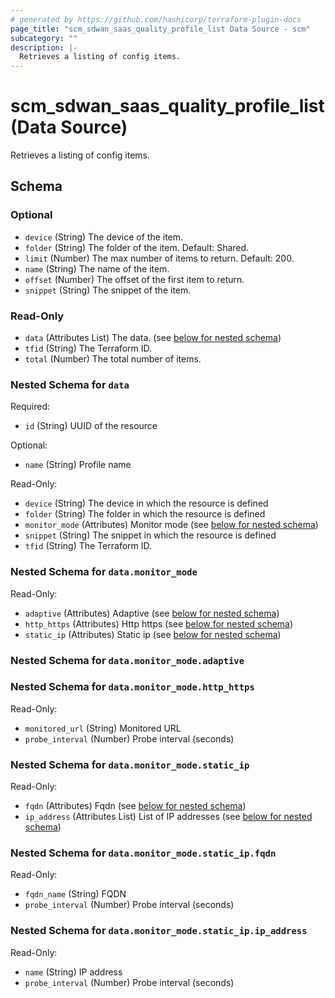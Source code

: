 ```yaml
---
# generated by https://github.com/hashicorp/terraform-plugin-docs
page_title: "scm_sdwan_saas_quality_profile_list Data Source - scm"
subcategory: ""
description: |-
  Retrieves a listing of config items.
---
```


# scm_sdwan_saas_quality_profile_list (Data Source)

Retrieves a listing of config items.



<!-- schema generated by tfplugindocs -->
## Schema

### Optional

- `device` (String) The device of the item.
- `folder` (String) The folder of the item. Default: Shared.
- `limit` (Number) The max number of items to return. Default: 200.
- `name` (String) The name of the item.
- `offset` (Number) The offset of the first item to return.
- `snippet` (String) The snippet of the item.

### Read-Only

- `data` (Attributes List) The data. (see [below for nested schema](#nestedatt--data))
- `tfid` (String) The Terraform ID.
- `total` (Number) The total number of items.

<a id="nestedatt--data"></a>
### Nested Schema for `data`

Required:

- `id` (String) UUID of the resource

Optional:

- `name` (String) Profile name

Read-Only:

- `device` (String) The device in which the resource is defined
- `folder` (String) The folder in which the resource is defined
- `monitor_mode` (Attributes) Monitor mode (see [below for nested schema](#nestedatt--data--monitor_mode))
- `snippet` (String) The snippet in which the resource is defined
- `tfid` (String) The Terraform ID.

<a id="nestedatt--data--monitor_mode"></a>
### Nested Schema for `data.monitor_mode`

Read-Only:

- `adaptive` (Attributes) Adaptive (see [below for nested schema](#nestedatt--data--monitor_mode--adaptive))
- `http_https` (Attributes) Http https (see [below for nested schema](#nestedatt--data--monitor_mode--http_https))
- `static_ip` (Attributes) Static ip (see [below for nested schema](#nestedatt--data--monitor_mode--static_ip))

<a id="nestedatt--data--monitor_mode--adaptive"></a>
### Nested Schema for `data.monitor_mode.adaptive`


<a id="nestedatt--data--monitor_mode--http_https"></a>
### Nested Schema for `data.monitor_mode.http_https`

Read-Only:

- `monitored_url` (String) Monitored URL
- `probe_interval` (Number) Probe interval (seconds)


<a id="nestedatt--data--monitor_mode--static_ip"></a>
### Nested Schema for `data.monitor_mode.static_ip`

Read-Only:

- `fqdn` (Attributes) Fqdn (see [below for nested schema](#nestedatt--data--monitor_mode--static_ip--fqdn))
- `ip_address` (Attributes List) List of IP addresses (see [below for nested schema](#nestedatt--data--monitor_mode--static_ip--ip_address))

<a id="nestedatt--data--monitor_mode--static_ip--fqdn"></a>
### Nested Schema for `data.monitor_mode.static_ip.fqdn`

Read-Only:

- `fqdn_name` (String) FQDN
- `probe_interval` (Number) Probe interval (seconds)


<a id="nestedatt--data--monitor_mode--static_ip--ip_address"></a>
### Nested Schema for `data.monitor_mode.static_ip.ip_address`

Read-Only:

- `name` (String) IP address
- `probe_interval` (Number) Probe interval (seconds)
